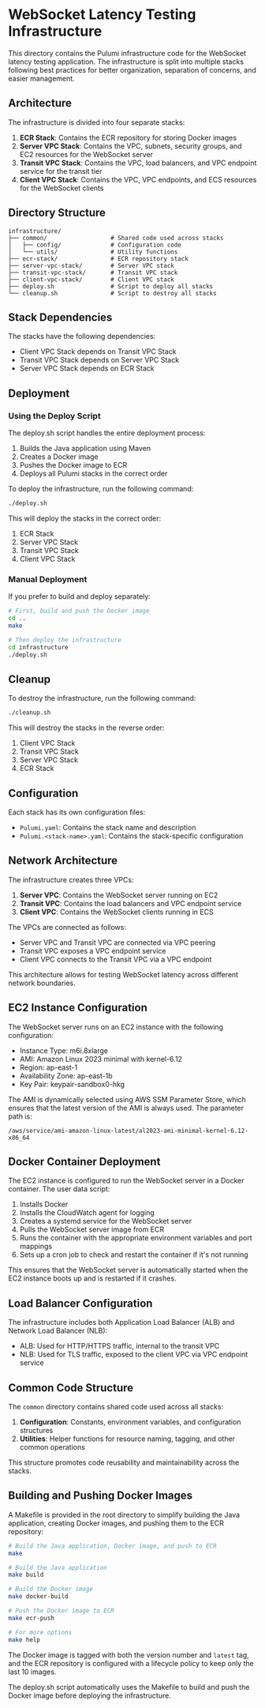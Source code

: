 # WebSocket Latency Testing Infrastructure

This directory contains the Pulumi infrastructure code for the WebSocket latency testing application. The infrastructure is split into multiple stacks following best practices for better organization, separation of concerns, and easier management.

## Architecture

The infrastructure is divided into four separate stacks:

1. **ECR Stack**: Contains the ECR repository for storing Docker images
2. **Server VPC Stack**: Contains the VPC, subnets, security groups, and EC2 resources for the WebSocket server
3. **Transit VPC Stack**: Contains the VPC, load balancers, and VPC endpoint service for the transit tier
4. **Client VPC Stack**: Contains the VPC, VPC endpoints, and ECS resources for the WebSocket clients

## Directory Structure

```
infrastructure/
├── common/                  # Shared code used across stacks
│   ├── config/              # Configuration code
│   └── utils/               # Utility functions
├── ecr-stack/               # ECR repository stack
├── server-vpc-stack/        # Server VPC stack
├── transit-vpc-stack/       # Transit VPC stack
├── client-vpc-stack/        # Client VPC stack
├── deploy.sh                # Script to deploy all stacks
└── cleanup.sh               # Script to destroy all stacks
```

## Stack Dependencies

The stacks have the following dependencies:

- Client VPC Stack depends on Transit VPC Stack
- Transit VPC Stack depends on Server VPC Stack
- Server VPC Stack depends on ECR Stack

## Deployment

### Using the Deploy Script

The deploy.sh script handles the entire deployment process:

1. Builds the Java application using Maven
2. Creates a Docker image
3. Pushes the Docker image to ECR
4. Deploys all Pulumi stacks in the correct order

To deploy the infrastructure, run the following command:

```bash
./deploy.sh
```

This will deploy the stacks in the correct order:

1. ECR Stack
2. Server VPC Stack
3. Transit VPC Stack
4. Client VPC Stack

### Manual Deployment

If you prefer to build and deploy separately:

```bash
# First, build and push the Docker image
cd ..
make

# Then deploy the infrastructure
cd infrastructure
./deploy.sh
```

## Cleanup

To destroy the infrastructure, run the following command:

```bash
./cleanup.sh
```

This will destroy the stacks in the reverse order:

1. Client VPC Stack
2. Transit VPC Stack
3. Server VPC Stack
4. ECR Stack

## Configuration

Each stack has its own configuration files:

- `Pulumi.yaml`: Contains the stack name and description
- `Pulumi.<stack-name>.yaml`: Contains the stack-specific configuration


## Network Architecture

The infrastructure creates three VPCs:

1. **Server VPC**: Contains the WebSocket server running on EC2
2. **Transit VPC**: Contains the load balancers and VPC endpoint service
3. **Client VPC**: Contains the WebSocket clients running in ECS

The VPCs are connected as follows:

- Server VPC and Transit VPC are connected via VPC peering
- Transit VPC exposes a VPC endpoint service
- Client VPC connects to the Transit VPC via a VPC endpoint

This architecture allows for testing WebSocket latency across different network boundaries.

## EC2 Instance Configuration

The WebSocket server runs on an EC2 instance with the following configuration:

- Instance Type: m6i.8xlarge
- AMI: Amazon Linux 2023 minimal with kernel-6.12
- Region: ap-east-1
- Availability Zone: ap-east-1b
- Key Pair: keypair-sandbox0-hkg

The AMI is dynamically selected using AWS SSM Parameter Store, which ensures that the latest version of the AMI is always used. The parameter path is:

```
/aws/service/ami-amazon-linux-latest/al2023-ami-minimal-kernel-6.12-x86_64
```

## Docker Container Deployment

The EC2 instance is configured to run the WebSocket server in a Docker container. The user data script:

1. Installs Docker
2. Installs the CloudWatch agent for logging
3. Creates a systemd service for the WebSocket server
4. Pulls the WebSocket server image from ECR
5. Runs the container with the appropriate environment variables and port mappings
6. Sets up a cron job to check and restart the container if it's not running

This ensures that the WebSocket server is automatically started when the EC2 instance boots up and is restarted if it crashes.

## Load Balancer Configuration

The infrastructure includes both Application Load Balancer (ALB) and Network Load Balancer (NLB):

- ALB: Used for HTTP/HTTPS traffic, internal to the transit VPC
- NLB: Used for TLS traffic, exposed to the client VPC via VPC endpoint service

## Common Code Structure

The `common` directory contains shared code used across all stacks:

1. **Configuration**: Constants, environment variables, and configuration structures
2. **Utilities**: Helper functions for resource naming, tagging, and other common operations

This structure promotes code reusability and maintainability across the stacks.

## Building and Pushing Docker Images

A Makefile is provided in the root directory to simplify building the Java application, creating Docker images, and pushing them to the ECR repository:

```bash
# Build the Java application, Docker image, and push to ECR
make

# Build the Java application
make build

# Build the Docker image
make docker-build

# Push the Docker image to ECR
make ecr-push

# For more options
make help
```

The Docker image is tagged with both the version number and `latest` tag, and the ECR repository is configured with a lifecycle policy to keep only the last 10 images.

The deploy.sh script automatically uses the Makefile to build and push the Docker image before deploying the infrastructure.